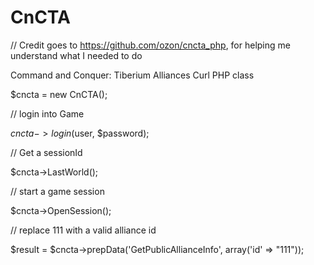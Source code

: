 CnCTA
=====
// Credit goes to https://github.com/ozon/cncta_php, for helping me understand what I needed to do

Command and Conquer: Tiberium Alliances Curl PHP class

$cncta = new CnCTA();

// login into Game

$cncta->login($user, $password);

// Get a sessionId

$cncta->LastWorld();

// start a game session

$cncta->OpenSession();


// replace 111 with a valid alliance id

$result = $cncta->prepData('GetPublicAllianceInfo', array('id' => "111"));

